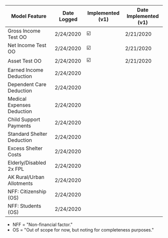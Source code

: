 | Model Feature               | Date Logged  | Implemented (v1)         | Date Implemented (v1) |
| ----------------------------|--------------|--------------------------| ----------------------|
| Gross Income Test OO        | 2/24/2020    | :ballot_box_with_check:  | 2/21/2020             |
| Net Income Test OO          | 2/24/2020    | :ballot_box_with_check:  | 2/21/2020             |
| Asset Test OO               | 2/24/2020    | :ballot_box_with_check:  | 2/21/2020             |
| Earned Income Deduction     | 2/24/2020    |                          |                       |
| Dependent Care Deduction    | 2/24/2020    |                          |                       |
| Medical Expenses Deduction  | 2/24/2020    |                          |                       |
| Child Support Payments      | 2/24/2020    |                          |                       |
| Standard Shelter Deduction  | 2/24/2020    |                          |                       |
| Excess Shelter Costs        | 2/24/2020    |                          |                       |
| Elderly/Disabled 2x FPL     | 2/24/2020    |                          |                       |
| AK Rural/Urban Allotments   | 2/24/2020    |                          |                       |
| NFF: Citizenship (OS)       | 2/24/2020    |                          |                       |
| NFF: Students (OS)          | 2/24/2020    |                          |                       |

* NFF = "Non-financial factor."
* OS = "Out of scope for now, but noting for completeness purposes."